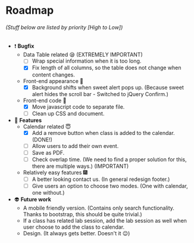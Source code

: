 # Roadmap
###### (Stuff below are listed by priority [High to Low])
- :exclamation: **Bugfix**
  - Data Table related :sleepy: (EXTREMELY IMPORTANT)
    - [ ] Wrap special information when it is too long.
    - [x] Fix length of all columns, so the table does not change when content changes.
  - Front-end appearance :dizzy:
    - [x] Background shifts when sweet alert pops up. (Because sweet alert hides the scroll bar - Switched to jQuery Confirm.)
  - Front-end code :muscle:
    - [x] Move javascript code to separate file.
    - [ ] Clean up CSS and document. 
- :star2: **Features**
  - Calendar related :innocent:
    - [x] Add a remove button when class is added to the calendar. (DONE!)
    - [ ] Allow users to add their own event.
    - [ ] Save as PDF.
    - [ ] Check overlap time. (We need to find a proper solution for this, there are multiple ways.) (IMPORTANT)
  - Relatively easy features :fireworks:
    - [ ] A better looking contact us. (In general redesign footer.)
    - [ ] Give users an option to choose two modes. (One with calendar, one without.)
- :alien: **Future work**
  - A mobile friendly version. (Contains only search functionality. Thanks to bootstrap, this should be quite trivial.)
  - If a class has related lab session, add the lab session as well when user choose to add the class to calendar.
  - Design. (It always gets better. Doesn't it :wink:)

